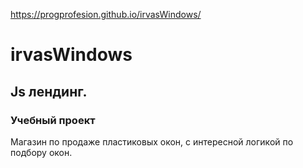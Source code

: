 https://progprofesion.github.io/irvasWindows/
# irvasWindows
## Js лендинг.
### Учебный проект 
Магазин по продаже пластиковых окон, с интересной логикой по подбору окон.
 
